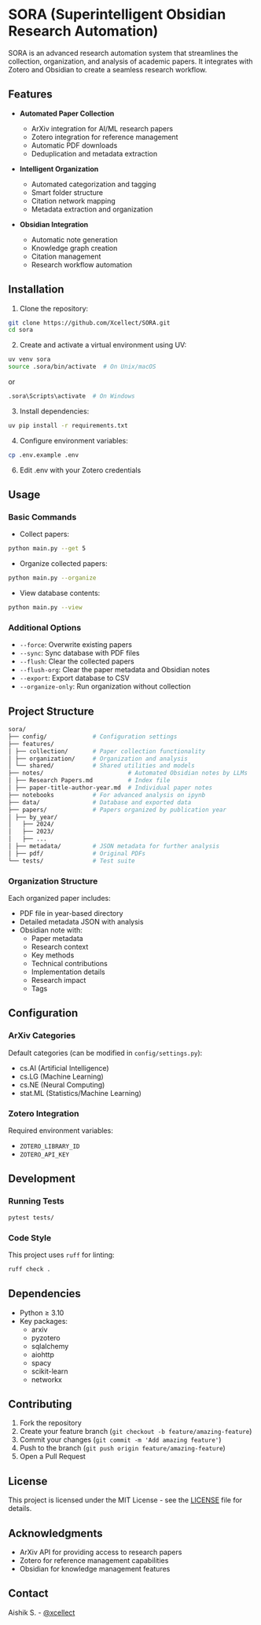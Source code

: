 # SORA (Superintelligent Obsidian Research Automation)

SORA is an advanced research automation system that streamlines the collection, organization, and analysis of academic papers. It integrates with Zotero and Obsidian to create a seamless research workflow.

## Features

- **Automated Paper Collection**
  - ArXiv integration for AI/ML research papers
  - Zotero integration for reference management
  - Automatic PDF downloads
  - Deduplication and metadata extraction

- **Intelligent Organization**
  - Automated categorization and tagging
  - Smart folder structure
  - Citation network mapping
  - Metadata extraction and organization

- **Obsidian Integration**
  - Automatic note generation
  - Knowledge graph creation
  - Citation management
  - Research workflow automation

## Installation

1. Clone the repository:
```bash
git clone https://github.com/Xcellect/SORA.git
cd sora
```

2. Create and activate a virtual environment using UV:
```bash
uv venv sora
source .sora/bin/activate  # On Unix/macOS
```
or
```bash
.sora\Scripts\activate  # On Windows
```

3. Install dependencies:
```bash
uv pip install -r requirements.txt
```

4. Configure environment variables:
```bash
cp .env.example .env
```

6. Edit .env with your Zotero credentials


## Usage

### Basic Commands

- Collect papers:
```bash
python main.py --get 5
```

- Organize collected papers:
```bash
python main.py --organize
```

- View database contents:
```bash
python main.py --view
```

### Additional Options

- `--force`: Overwrite existing papers
- `--sync`: Sync database with PDF files
- `--flush`: Clear the collected papers
- `--flush-org`: Clear the paper metadata and Obsidian notes
- `--export`: Export database to CSV
- `--organize-only`: Run organization without collection

## Project Structure
```bash
sora/
├── config/             # Configuration settings
├── features/
│ ├── collection/       # Paper collection functionality
│ ├── organization/     # Organization and analysis
│ └── shared/           # Shared utilities and models
├── notes/                        # Automated Obsidian notes by LLMs
│ ├── Research Papers.md          # Index file
│ ├── paper-title-author-year.md  # Individual paper notes
├── notebooks           # For advanced analysis on ipynb
├── data/               # Database and exported data
├── papers/             # Papers organized by publication year
│ ├── by_year/ 
│   ├── 2024/
│   ├── 2023/
│   ├── ...
│ ├── metadata/         # JSON metadata for further analysis
│ ├── pdf/              # Original PDFs
└── tests/              # Test suite

```
### Organization Structure
Each organized paper includes:
- PDF file in year-based directory
- Detailed metadata JSON with analysis
- Obsidian note with:
  - Paper metadata
  - Research context
  - Key methods
  - Technical contributions
  - Implementation details
  - Research impact
  - Tags

## Configuration

### ArXiv Categories
Default categories (can be modified in `config/settings.py`):
- cs.AI (Artificial Intelligence)
- cs.LG (Machine Learning)
- cs.NE (Neural Computing)
- stat.ML (Statistics/Machine Learning)

### Zotero Integration
Required environment variables:
- `ZOTERO_LIBRARY_ID`
- `ZOTERO_API_KEY`

## Development

### Running Tests
```bash
pytest tests/
```

### Code Style
This project uses `ruff` for linting:
```bash
ruff check .
```

## Dependencies

- Python ≥ 3.10
- Key packages:
  - arxiv
  - pyzotero
  - sqlalchemy
  - aiohttp
  - spacy
  - scikit-learn
  - networkx

## Contributing

1. Fork the repository
2. Create your feature branch (`git checkout -b feature/amazing-feature`)
3. Commit your changes (`git commit -m 'Add amazing feature'`)
4. Push to the branch (`git push origin feature/amazing-feature`)
5. Open a Pull Request

## License

This project is licensed under the MIT License - see the [LICENSE](LICENSE) file for details.

## Acknowledgments

- ArXiv API for providing access to research papers
- Zotero for reference management capabilities
- Obsidian for knowledge management features

## Contact

Aishik S. - [@xcellect](https://x.com/xcellect)
